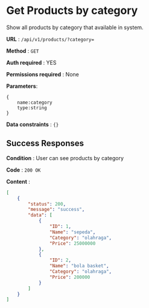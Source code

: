 # Get Products by category

Show all products by category that available in system.

**URL** : `/api/v1/products/?category=`

**Method** : `GET`

**Auth required** : YES

**Permissions required** : None

**Parameters**: 
```
{
    name:category
    type:string 
}
```
**Data constraints** : `{}`

## Success Responses

**Condition** : User can see products by category

**Code** : `200 OK`

**Content** :

```json
[
    {
        "status": 200,
        "message": "success",
        "data": [
            {
                "ID": 1,
                "Name": "sepeda",
                "Category": "olahraga",
                "Price": 25000000
            },
            {
                "ID": 2,
                "Name": "bola basket",
                "Category": "olahraga",
                "Price": 200000
            }
        ]
    }
]
```